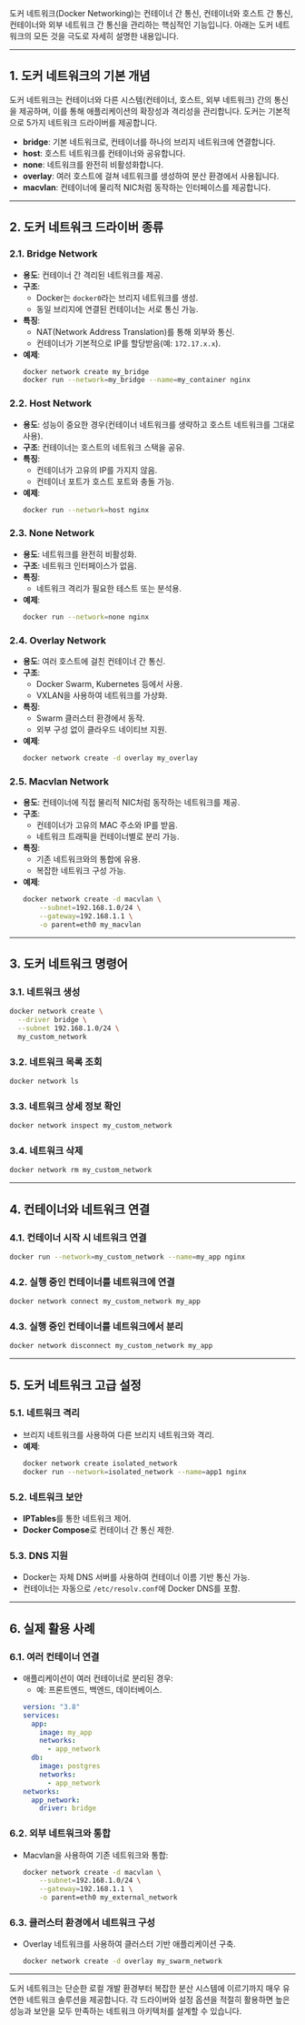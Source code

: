 도커 네트워크(Docker Networking)는 컨테이너 간 통신, 컨테이너와 호스트 간 통신, 컨테이너와 외부 네트워크 간 통신을 관리하는 핵심적인 기능입니다. 아래는 도커 네트워크의 모든 것을 극도로 자세히 설명한 내용입니다.

---

## 1. **도커 네트워크의 기본 개념**
도커 네트워크는 컨테이너와 다른 시스템(컨테이너, 호스트, 외부 네트워크) 간의 통신을 제공하며, 이를 통해 애플리케이션의 확장성과 격리성을 관리합니다. 도커는 기본적으로 5가지 네트워크 드라이버를 제공합니다.

- **bridge**: 기본 네트워크로, 컨테이너를 하나의 브리지 네트워크에 연결합니다.
- **host**: 호스트 네트워크를 컨테이너와 공유합니다.
- **none**: 네트워크를 완전히 비활성화합니다.
- **overlay**: 여러 호스트에 걸쳐 네트워크를 생성하여 분산 환경에서 사용됩니다.
- **macvlan**: 컨테이너에 물리적 NIC처럼 동작하는 인터페이스를 제공합니다.

---

## 2. **도커 네트워크 드라이버 종류**

### 2.1. **Bridge Network**
- **용도**: 컨테이너 간 격리된 네트워크를 제공.
- **구조**: 
  - Docker는 `docker0`라는 브리지 네트워크를 생성.
  - 동일 브리지에 연결된 컨테이너는 서로 통신 가능.
- **특징**:
  - NAT(Network Address Translation)를 통해 외부와 통신.
  - 컨테이너가 기본적으로 IP를 할당받음(예: `172.17.x.x`).
- **예제**:
  ```bash
  docker network create my_bridge
  docker run --network=my_bridge --name=my_container nginx
  ```

### 2.2. **Host Network**
- **용도**: 성능이 중요한 경우(컨테이너 네트워크를 생략하고 호스트 네트워크를 그대로 사용).
- **구조**: 컨테이너는 호스트의 네트워크 스택을 공유.
- **특징**:
  - 컨테이너가 고유의 IP를 가지지 않음.
  - 컨테이너 포트가 호스트 포트와 충돌 가능.
- **예제**:
  ```bash
  docker run --network=host nginx
  ```

### 2.3. **None Network**
- **용도**: 네트워크를 완전히 비활성화.
- **구조**: 네트워크 인터페이스가 없음.
- **특징**:
  - 네트워크 격리가 필요한 테스트 또는 분석용.
- **예제**:
  ```bash
  docker run --network=none nginx
  ```

### 2.4. **Overlay Network**
- **용도**: 여러 호스트에 걸친 컨테이너 간 통신.
- **구조**:
  - Docker Swarm, Kubernetes 등에서 사용.
  - VXLAN을 사용하여 네트워크를 가상화.
- **특징**:
  - Swarm 클러스터 환경에서 동작.
  - 외부 구성 없이 클라우드 네이티브 지원.
- **예제**:
  ```bash
  docker network create -d overlay my_overlay
  ```

### 2.5. **Macvlan Network**
- **용도**: 컨테이너에 직접 물리적 NIC처럼 동작하는 네트워크를 제공.
- **구조**:
  - 컨테이너가 고유의 MAC 주소와 IP를 받음.
  - 네트워크 트래픽을 컨테이너별로 분리 가능.
- **특징**:
  - 기존 네트워크와의 통합에 유용.
  - 복잡한 네트워크 구성 가능.
- **예제**:
  ```bash
  docker network create -d macvlan \
      --subnet=192.168.1.0/24 \
      --gateway=192.168.1.1 \
      -o parent=eth0 my_macvlan
  ```

---

## 3. **도커 네트워크 명령어**

### 3.1. 네트워크 생성
```bash
docker network create \
  --driver bridge \
  --subnet 192.168.1.0/24 \
  my_custom_network
```

### 3.2. 네트워크 목록 조회
```bash
docker network ls
```

### 3.3. 네트워크 상세 정보 확인
```bash
docker network inspect my_custom_network
```

### 3.4. 네트워크 삭제
```bash
docker network rm my_custom_network
```

---

## 4. **컨테이너와 네트워크 연결**

### 4.1. 컨테이너 시작 시 네트워크 연결
```bash
docker run --network=my_custom_network --name=my_app nginx
```

### 4.2. 실행 중인 컨테이너를 네트워크에 연결
```bash
docker network connect my_custom_network my_app
```

### 4.3. 실행 중인 컨테이너를 네트워크에서 분리
```bash
docker network disconnect my_custom_network my_app
```

---

## 5. **도커 네트워크 고급 설정**

### 5.1. 네트워크 격리
- 브리지 네트워크를 사용하여 다른 브리지 네트워크와 격리.
- **예제**:
  ```bash
  docker network create isolated_network
  docker run --network=isolated_network --name=app1 nginx
  ```

### 5.2. 네트워크 보안
- **IPTables**를 통한 네트워크 제어.
- **Docker Compose**로 컨테이너 간 통신 제한.

### 5.3. DNS 지원
- Docker는 자체 DNS 서버를 사용하여 컨테이너 이름 기반 통신 가능.
- 컨테이너는 자동으로 `/etc/resolv.conf`에 Docker DNS를 포함.

---

## 6. **실제 활용 사례**

### 6.1. 여러 컨테이너 연결
- 애플리케이션이 여러 컨테이너로 분리된 경우:
  - 예: 프론트엔드, 백엔드, 데이터베이스.
  ```yaml
  version: "3.8"
  services:
    app:
      image: my_app
      networks:
        - app_network
    db:
      image: postgres
      networks:
        - app_network
  networks:
    app_network:
      driver: bridge
  ```

### 6.2. 외부 네트워크와 통합
- Macvlan을 사용하여 기존 네트워크와 통합:
  ```bash
  docker network create -d macvlan \
      --subnet=192.168.1.0/24 \
      --gateway=192.168.1.1 \
      -o parent=eth0 my_external_network
  ```

### 6.3. 클러스터 환경에서 네트워크 구성
- Overlay 네트워크를 사용하여 클러스터 기반 애플리케이션 구축.
  ```bash
  docker network create -d overlay my_swarm_network
  ```

---

도커 네트워크는 단순한 로컬 개발 환경부터 복잡한 분산 시스템에 이르기까지 매우 유연한 네트워크 솔루션을 제공합니다. 각 드라이버와 설정 옵션을 적절히 활용하면 높은 성능과 보안을 모두 만족하는 네트워크 아키텍처를 설계할 수 있습니다.